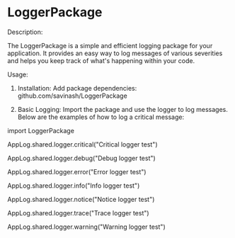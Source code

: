 # LoggerPackage

Description:

The LoggerPackage is a simple and efficient logging package for your application. 
It provides an easy way to log messages of various severities and helps you keep track of what's happening within your code.

Usage:
1. Installation:
Add package dependencies:
github.com/savinash/LoggerPackage

2. Basic Logging:
Import the package and use the logger to log messages. Below are the examples of how to log a critical message:

import LoggerPackage

AppLog.shared.logger.critical("Critical logger test")

AppLog.shared.logger.debug("Debug logger test")

AppLog.shared.logger.error("Error logger test")

AppLog.shared.logger.info("Info logger test")

AppLog.shared.logger.notice("Notice logger test")

AppLog.shared.logger.trace("Trace logger test")

AppLog.shared.logger.warning("Warning logger test")



